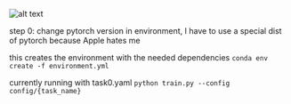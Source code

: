 ![alt text](https://upload.wikimedia.org/wikipedia/commons/b/b9/The_Icebergs_%28Frederic_Edwin_Church%29%2C_1861_%28color%29.jpg)


step 0: change pytorch version in environment, I have 
to use a special dist of pytorch because Apple hates me

this creates the environment with the needed dependencies
```conda env create -f environment.yml```

currently running with task0.yaml
```python train.py --config config/{task_name}```     


